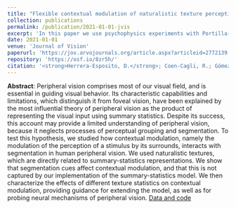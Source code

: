 ```yaml
---
title: "Flexible contextual modulation of naturalistic texture perception in peripheral vision"
collection: publications
permalink: /publication/2021-01-01-jvis
excerpt: 'In this paper we use psychophysics experiments with Portilla-Simoncelli textures to show that texture segmentation affects contextual modulation in peripheral vision. This flexible contextual modulation cannot be accounted for by popular pooling models of crowding. We probe the relevance of different texture properties to contextual modulation, providing guidance for studying the neural mechanisms of flexible contextual modulation.'
date: 2021-01-01
venue: 'Journal of Vision'
paperurl: 'https://jov.arvojournals.org/article.aspx?articleid=2772139'
repository: 'https://osf.io/8zr5h/'
citation: '<strong>Herrera-Esposito, D.</strong>; Coen-Cagli, R.; Gómez-Sena, L; (2021). &quot;Flexible contextual modulation of naturalistic texture perception in peripheral vision&quot; <i>Journal of Vision</i>.'
---
```


**Abstract**: Peripheral vision comprises most of our visual field, and is essential in guiding visual behavior. Its characteristic capabilities and limitations, which distinguish it from foveal vision, have been explained by the most influential theory of peripheral vision as the product of representing the visual input using summary statistics. Despite its success, this account may provide a limited understanding of peripheral vision, because it neglects processes of perceptual grouping and segmentation. To test this hypothesis, we studied how contextual modulation, namely the modulation of the perception of a stimulus by its surrounds, interacts with segmentation in human peripheral vision. We used naturalistic textures, which are directly related to summary-statistics representations. We show that segmentation cues affect contextual modulation, and that this is not captured by our implementation of the summary-statistics model. We then characterize the effects of different texture statistics on contextual modulation, providing guidance for extending the model, as well as for probing neural mechanisms of peripheral vision. [Data and code](https://osf.io/8zr5h/)

